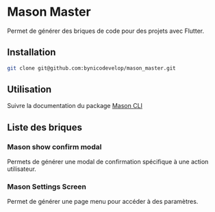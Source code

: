 # Mason Master

Permet de générer des briques de code pour des projets avec Flutter.

## Installation

```bash
git clone git@github.com:bynicodevelop/mason_master.git
```

## Utilisation

Suivre la documentation du package [Mason CLI](https://pub.dev/packages/mason_cli)

## Liste des briques

### Mason show confirm modal

Permets de générer une modal de confirmation spécifique à une action utilisateur.

### Mason Settings Screen

Permet de générer une page menu pour accéder à des paramètres.
